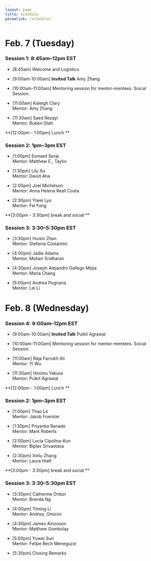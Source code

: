 ```yaml
---
layout: page
title: Schedule
permalink: /schedule/
---
```


# Feb. 7 (Tuesday)

### Session 1: 8:45am–12pm EST

- [8:45am] Welcome and Logistics

- [9:00am-10:00am] **Invited Talk** Amy Zhang

- [10:00am-11:00am] Mentoring session for mentor-mentees. Soical Session. 

- [11:00am]  Kaleigh Clary \
Mentor: Amy Zhang

- [11:30am] Saed Rezayi \
Mentor: Ruben Glatt

**[12:00pm - 1:00pm] Lunch **

### Session 2: 1pm–3pm EST

- [1:00pm] Esmaeil Seraj \
Mentor: Matthew E., Taylor

- [1:30pm] Lily Xu \
Mentor: David Aha

- [2:00pm] Joel Michelson \
Mentor: Anna Helena Reali Costa

- [2:30pm]  Yiwei Lyu \
Mentor: Fei Fang

**[3:00pm - 3:30pm] break and social **

### Session 3: 3:30–5:30pm EST 

- [3:30pm] Huixin Zhan \
Mentor: Stefania Costantini

- [4:00pm]  Jadie Adams \
Mentor: Mohan Sridharan

- [4:30pm] Joseph Alejandro Gallego Mejia \
Mentor: Maria Chang

- [5:00pm] Andrea Pugnana \
Mentor: Lei Li


# Feb. 8 (Wednesday)

### Session 4: 9:00am–12pm EST

- [9:00am-10:00am] **Invited Talk** Pulkit Agrawal

- [10:00am-11:00am] Mentoring session for mentor-mentees. Soical Session. 

- [11:00am]  Raja Farrukh Ali  \
Mentor: Yi Wu

- [11:30am]  Hiromu Yakura \
Mentor: Pulkit Agrawal

**[12:00pm - 1:00pm] Lunch **

### Session 2: 1pm–3pm EST

- [1:00pm] Thao Le \
Mentor: Jakob Foerster

- [1:30pm] Priyanka Ranade \
Mentor: Mark Roberts

- [2:00pm] Lucia Cipolina-Kun \
Mentor: Biplav Srivastava 

- [2:30pm]  Xinlu Zhang \
Mentor: Laura Hiatt


**[3:00pm - 3:30pm] break and social **

### Session 3: 3:30–5:30pm EST 

- [3:30pm]  Catherine Ordun \
Mentor: Brenda Ng

- [4:00pm]  Yiming Li \
Mentor: Andrea, Omicini

- [4:30pm] James Ainooson \
Mentor: Matthew Gombolay

- [5:00pm] Yuwei Sun \
Mentor: Felipe Rech Meneguzzi 

- [5:30pm] Closing Remarks
